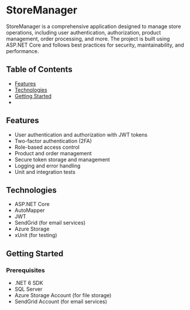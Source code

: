 # StoreManager

StoreManager is a comprehensive application designed to manage store operations, including user authentication, authorization, product management, 
order processing, and more. The project is built using ASP.NET Core and follows best practices for security, maintainability, and performance.

## Table of Contents

- [Features](#features)
- [Technologies](#technologies)
- [Getting Started](#getting-started)
- 
## Features

- User authentication and authorization with JWT tokens
- Two-factor authentication (2FA)
- Role-based access control
- Product and order management
- Secure token storage and management
- Logging and error handling
- Unit and integration tests

## Technologies

- ASP.NET Core
- AutoMapper
- JWT
- SendGrid (for email services)
- Azure Storage
- xUnit (for testing)

## Getting Started

### Prerequisites
- .NET 6 SDK
- SQL Server
- Azure Storage Account (for file storage)
- SendGrid Account (for email services)
